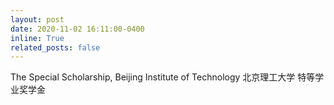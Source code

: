 ```yaml
---
layout: post
date: 2020-11-02 16:11:00-0400
inline: True
related_posts: false
---
```


The Special Scholarship, Beijing Institute of Technology
北京理工大学 特等学业奖学金